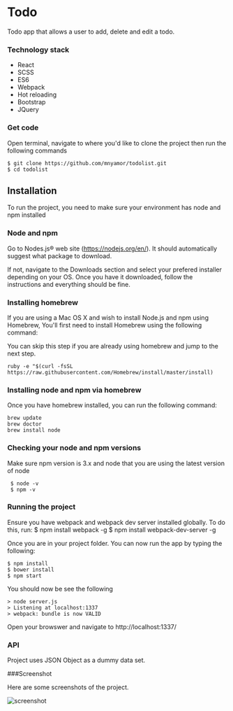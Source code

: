 # Todo

Todo app that allows a user to add, delete and edit a todo.

### Technology stack

* React
* SCSS
* ES6
* Webpack
* Hot reloading
* Bootstrap
* JQuery

### Get code

Open terminal, navigate to where you'd like to clone the project then run the following commands
    
    $ git clone https://github.com/mnyamor/todolist.git
    $ cd todolist


## Installation

To run the project, you need to make sure your environment has node and npm installed

### Node and npm

Go to Nodes.js® web site (https://nodejs.org/en/). It should automatically suggest what package to download.

If not, navigate to the Downloads section and select your prefered installer depending on your OS. Once you have it downloaded, follow the instructions and everything should be fine.

### Installing homebrew

If you are using a Mac OS X and wish to install Node.js and npm using Homebrew, You'll first need to install Homebrew using the following command: 

You can skip this step if you are already using homebrew and jump to the next step.

    ruby -e "$(curl -fsSL https://raw.githubusercontent.com/Homebrew/install/master/install)

### Installing node and npm via homebrew

Once you have homebrew installed, you can run the following command:
    
    brew update
    brew doctor
    brew install node

### Checking your node and npm versions

Make sure npm version is 3.x and node that you are using the latest version of node

     $ node -v
     $ npm -v

### Running the project
 Ensure you have webpack and webpack dev server installed globally. To do this, run:
    $ npm install webpack -g
    $ npm install webpack-dev-server -g

Once you are in your project folder. You can now run the app by typing the following:

    $ npm install
    $ bower install
    $ npm start

You should now be see the following
    
    > node server.js
    > Listening at localhost:1337    
    > webpack: bundle is now VALID

Open your browswer and navigate to http://localhost:1337/

### API

Project uses JSON Object as a dummy data set.

###Screenshot

Here are some screenshots of the project.

![screenshot](http://i.imgur.com/Lzacj8F.png)
